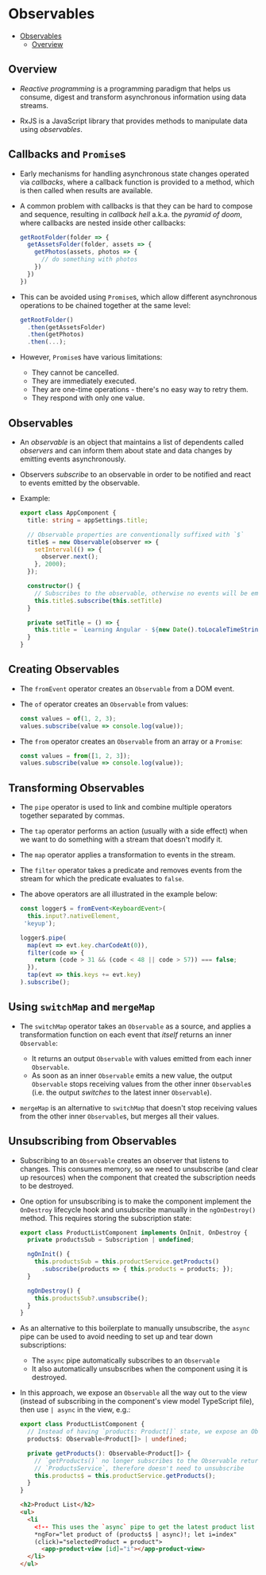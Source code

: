 # Observables

<!-- TOC -->
* [Observables](#observables)
  * [Overview](#overview)
<!-- TOC -->

## Overview

- _Reactive programming_ is a programming paradigm that helps us consume,
  digest and transform asynchronous information using data streams.

- RxJS is a JavaScript library that provides methods to manipulate data
  using _observables_.


## Callbacks and `Promise`s

- Early mechanisms for handling asynchronous state changes operated via
  _callbacks_, where a callback function is provided to a method, which is
  then called when results are available.

- A common problem with callbacks is that they can be hard to compose and
  sequence, resulting in _callback hell_ a.k.a. the _pyramid of doom_, where
  callbacks are nested inside other callbacks:

    ```typescript
    getRootFolder(folder => {
      getAssetsFolder(folder, assets => {
        getPhotos(assets, photos => {
          // do something with photos
        })
      })
    })
    ```

- This can be avoided using `Promise`s, which allow different asynchronous
  operations to be chained together at the same level:

    ```typescript
    getRootFolder()
      .then(getAssetsFolder)
      .then(getPhotos)
      .then(...);
    ```

- However, `Promise`s have various limitations:
    - They cannot be cancelled.
    - They are immediately executed.
    - They are one-time operations - there's no easy way to retry them.
    - They respond with only one value.


## Observables

- An _observable_ is an object that maintains a list of dependents called
  _observers_ and can inform them about state and data changes by emitting
  events asynchronously.

- Observers _subscribe_ to an observable in order to be notified and react
  to events emitted by the observable.

- Example:

    ```typescript
    export class AppComponent {
      title: string = appSettings.title;

      // Observable properties are conventionally suffixed with `$`
      title$ = new Observable(observer => {
        setInterval(() => {
          observer.next();
        }, 2000);
      });

      constructor() {
        // Subscribes to the observable, otherwise no events will be emitted
        this.title$.subscribe(this.setTitle)
      }

      private setTitle = () => {
        this.title = `Learning Angular - ${new Date().toLocaleTimeString()}`;
      }
    }
    ```


## Creating Observables

- The `fromEvent` operator creates an `Observable` from a DOM event.

- The `of` operator creates an `Observable` from values:

    ```typescript
    const values = of(1, 2, 3);
    values.subscribe(value => console.log(value));
    ```

- The `from` operator creates an `Observable` from an array or a `Promise`:

    ```typescript
    const values = from([1, 2, 3]);
    values.subscribe(value => console.log(value));
    ```


## Transforming Observables

- The `pipe` operator is used to link and combine multiple operators
  together separated by commas.

- The `tap` operator performs an action (usually with a side effect) when we
  want to do something with a stream that doesn't modify it.

- The `map` operator applies a transformation to events in the stream.

- The `filter` operator takes a predicate and removes events from the stream
  for which the predicate evaluates to `false`.

- The above operators are all illustrated in the example below:

    ```typescript
    const logger$ = fromEvent<KeyboardEvent>(
      this.input?.nativeElement,
     'keyup');

    logger$.pipe(
      map(evt => evt.key.charCodeAt(0)),
      filter(code => {
        return (code > 31 && (code < 48 || code > 57)) === false;
      }),
      tap(evt => this.keys += evt.key)
    ).subscribe();
    ```


## Using `switchMap` and `mergeMap`

- The `switchMap` operator takes an `Observable` as a source, and applies a
  transformation function on each event that _itself_ returns an inner
  `Observable`:
    - It returns an output `Observable` with values emitted from
      each inner `Observable`.
    - As soon as an inner `Observable` emits a new value, the output
      `Observable` stops receiving values from the other inner `Observable`s
      (i.e. the output _switches_ to the latest inner `Observable`).

- `mergeMap` is an alternative to `switchMap` that doesn't stop receiving
  values from the other inner `Observable`s, but merges all their values.


## Unsubscribing from Observables

- Subscribing to an `Observable` creates an observer that listens to changes.
  This consumes memory, so we need to unsubscribe (and clear up resources)
  when the component that created the subscription needs to be destroyed.

- One option for unsubscribing is to make the component implement the
  `OnDestroy` lifecycle hook and unsubscribe manually in the `ngOnDestroy()`
  method.  This requires storing the subscription state:

    ```typescript
    export class ProductListComponent implements OnInit, OnDestroy {
      private productsSub = Subscription | undefined;

      ngOnInit() {
        this.productsSub = this.productService.getProducts()
          .subscribe(products => { this.products = products; });
      }

      ngOnDestroy() {
        this.productsSub?.unsubscribe();
      }
    }
    ```

- As an alternative to this boilerplate to manually unsubscribe, the `async`
  pipe can be used to avoid needing to set up and tear down subscriptions:
    - The `async` pipe automatically subscribes to an `Observable`
    - It also automatically unsubscribes when the component using it is
      destroyed.

- In this approach, we expose an `Observable` all the way out to the view
  (instead of subscribing in the component's view model TypeScript file),
  then use `| async` in the view, e.g.:

    ```typescript
    export class ProductListComponent {
      // Instead of having `products: Product[]` state, we expose an Observable
      products$: Observable<Product[]> | undefined;

      private getProducts(): Observable<Product[]> {
        // `getProducts()` no longer subscribes to the Observable returned from
        // `ProductsService`, therefore doesn't need to unsubscribe
        this.products$ = this.productService.getProducts();
      }
    }
    ```

    ```html
    <h2>Product List</h2>
    <ul>
      <li
        <!-- This uses the `async` pipe to get the latest product list -->
        *ngFor="let product of (products$ | async)!; let i=index"
        (click)="selectedProduct = product">
          <app-product-view [id]="i"></app-product-view>
      </li>
    </ul>
    ```


<!-- References -->
